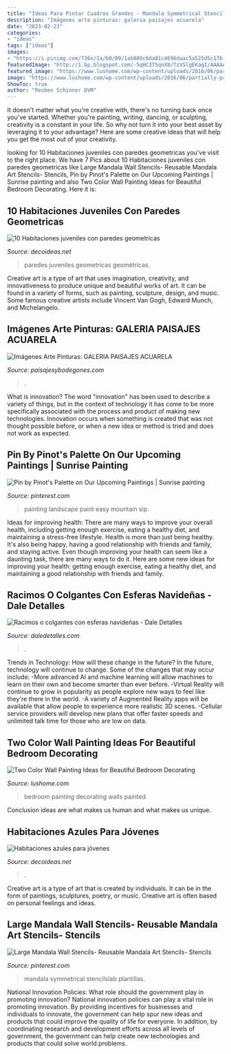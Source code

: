 ```yaml
---
title: "Ideas Para Pintar Cuadros Grandes - Mandala Symmetrical Stencilslab Plantillas"
description: "Imágenes arte pinturas: galeria paisajes acuarela"
date: "2023-02-23"
categories:
- "ideas"
tags: ["ideas"]
images:
- "https://i.pinimg.com/736x/1a/b0/89/1ab089c6da81c4696daac5a525d5c17b--easy-canvas-painting-paint-and-sip.jpg"
featuredImage: "http://1.bp.blogspot.com/-5qHC3T5qnX8/TzVSlgEKaqI/AAAAAAAAIVI/54XC4-RePUg/s1600/paisajes+colombianos+acuarela.jpg"
featured_image: "https://www.lushome.com/wp-content/uploads/2016/06/partially-painted-walls-bedroom-decorating-ideas-19.jpg"
image: "https://www.lushome.com/wp-content/uploads/2016/06/partially-painted-walls-bedroom-decorating-ideas-19.jpg"
ShowToc: true
author: "Reuben Schinner DVM"
---
```



It doesn't matter what you're creative with, there's no turning back once you've started. Whether you're painting, writing, dancing, or sculpting, creativity is a constant in your life. So why not turn it into your best asset by leveraging it to your advantage? Here are some creative ideas that will help you get the most out of your creativity.

	

		
looking for 10 Habitaciones juveniles con paredes geometricas you've visit to the right place. We have 7 Pics about 10 Habitaciones juveniles con paredes geometricas like Large Mandala Wall Stencils- Reusable Mandala Art Stencils- Stencils, Pin by Pinot&#039;s Palette on Our Upcoming Paintings | Sunrise painting and also Two Color Wall Painting Ideas for Beautiful Bedroom Decorating. Here it is:
		
    
## 10 Habitaciones Juveniles Con Paredes Geometricas

<img loading=lazy src="https://www.decoideas.net/wp-content/uploads/2017/03/paredes-geometricas-1.jpg" onerror="this.onerror=null;this.src='https://tse3.mm.bing.net/th?id=OIP.vU3PbbYH8yPgsrdgsHofgAHaJ_&amp;pid=15.1';" alt="10 Habitaciones juveniles con paredes geometricas">

_Source: decoideas.net_

>paredes juveniles geometricas geométricas. 

	

Creative art is a type of art that uses imagination, creativity, and innovativeness to produce unique and beautiful works of art. It can be found in a variety of forms, such as painting, sculpture, design, and music. Some famous creative artists include Vincent Van Gogh, Edward Munch, and Michelangelo.

    
## Imágenes Arte Pinturas: GALERIA PAISAJES ACUARELA

<img loading=lazy src="http://1.bp.blogspot.com/-5qHC3T5qnX8/TzVSlgEKaqI/AAAAAAAAIVI/54XC4-RePUg/s1600/paisajes+colombianos+acuarela.jpg" onerror="this.onerror=null;this.src='https://tse4.mm.bing.net/th?id=OIP.xPipk4ufgcM62c4xshV0kgHaK9&amp;pid=15.1';" alt="Imágenes Arte Pinturas: GALERIA PAISAJES ACUARELA">

_Source: paisajesybodegones.com_

>. 

	

What is innovation?
The word "innovation" has been used to describe a variety of things, but in the context of technology it has come to be more specifically associated with the process and product of making new technologies. Innovation occurs when something is created that was not thought possible before, or when a new idea or method is tried and does not work as expected.

    
## Pin By Pinot&#039;s Palette On Our Upcoming Paintings | Sunrise Painting

<img loading=lazy src="https://i.pinimg.com/736x/1a/b0/89/1ab089c6da81c4696daac5a525d5c17b--easy-canvas-painting-paint-and-sip.jpg" onerror="this.onerror=null;this.src='https://tse4.mm.bing.net/th?id=OIP.ioWlfYlMnTvDX-qqGRE45wHaJr&amp;pid=15.1';" alt="Pin by Pinot&#039;s Palette on Our Upcoming Paintings | Sunrise painting">

_Source: pinterest.com_

>painting landscape paint easy mountain sip. 

	

Ideas for improving health: There are many ways to improve your overall health, including getting enough exercise, eating a healthy diet, and maintaining a stress-free lifestyle.
Health is more than just being healthy. It's also being happy, having a good relationship with friends and family, and staying active. Even though improving your health can seem like a daunting task, there are many ways to do it. Here are some new ideas for improving your health: getting enough exercise, eating a healthy diet, and maintaining a good relationship with friends and family.

    
## Racimos O Colgantes Con Esferas Navideñas - Dale Detalles

<img loading=lazy src="https://www.daledetalles.com/wp-content/uploads/2020/12/esferas7.jpg" onerror="this.onerror=null;this.src='https://tse2.mm.bing.net/th?id=OIP.PbzlkAdLHIUf0FD82uvRygHaLG&amp;pid=15.1';" alt="Racimos o colgantes con esferas navideñas - Dale Detalles">

_Source: daledetalles.com_

>. 

	

Trends in Technology: How will these change in the future?
In the future, technology will continue to change. Some of the changes that may occur include: 
-More advanced AI and machine learning will allow machines to learn on their own and become smarter than ever before.
-Virtual Reality will continue to grow in popularity as people explore new ways to feel like they're there in the world.
-A variety of Augmented Reality apps will be available that allow people to experience more realistic 3D scenes.
-Cellular service providers will develop new plans that offer faster speeds and unlimited talk time for those who are low on data.

    
## Two Color Wall Painting Ideas For Beautiful Bedroom Decorating

<img loading=lazy src="https://www.lushome.com/wp-content/uploads/2016/06/partially-painted-walls-bedroom-decorating-ideas-19.jpg" onerror="this.onerror=null;this.src='https://tse4.mm.bing.net/th?id=OIP.T8Ah_UioRZplTY2DW-61yAHaE6&amp;pid=15.1';" alt="Two Color Wall Painting Ideas for Beautiful Bedroom Decorating">

_Source: lushome.com_

>bedroom painting decorating walls painted. 

	

Conclusion
ideas are what makes us human and what makes us unique.

    
## Habitaciones Azules Para Jóvenes

<img loading=lazy src="https://www.decoideas.net/wp-content/uploads/2017/01/juveniles-azules-2.jpg" onerror="this.onerror=null;this.src='https://tse3.mm.bing.net/th?id=OIP.-lsfRlJjSdGrxsEMnQLCvwHaLH&amp;pid=15.1';" alt="Habitaciones azules para jóvenes">

_Source: decoideas.net_

>. 

	

Creative art is a type of art that is created by individuals. It can be in the form of paintings, sculptures, poetry, or music. Creative art is often based on personal feelings and ideas.

    
## Large Mandala Wall Stencils- Reusable Mandala Art Stencils- Stencils

<img loading=lazy src="https://i.pinimg.com/736x/32/46/0c/32460c48d0457b587b3cfd954aaa18c8.jpg" onerror="this.onerror=null;this.src='https://tse2.mm.bing.net/th?id=OIP.9bBTKyT9ZwBEC4lqeDgOiAHaHa&amp;pid=15.1';" alt="Large Mandala Wall Stencils- Reusable Mandala Art Stencils- Stencils">

_Source: pinterest.com_

>mandala symmetrical stencilslab plantillas. 

	

National Innovation Policies: What role should the government play in promoting innovation?
National innovation policies can play a vital role in promoting innovation. By providing incentives for businesses and individuals to innovate, the government can help spur new ideas and products that could improve the quality of life for everyone. In addition, by coordinating research and development efforts across all levels of government, the government can help create new technologies and products that could solve world problems.

